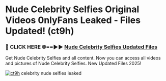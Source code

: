 # Nude Celebrity Selfies Original Videos 0nlyFans Leaked - Files Updated! (ct9h)

<h3>🔴 CLICK HERE 🌐==►► <a href="https://tinyurl.com/5h6xmrr3" rel="nofollow">Nude Celebrity Selfies Updated Files</a></h3>

Get Nude Celebrity Selfies and all content. Now you can access all videos and pictures of Nude Celebrity Selfies. New Updated Files 2025!

[![ct9h](https://i.imgur.com/KVD873Z.gif)](https://tinyurl.com/5h6xmrr3)
celebrity nude selfies leaked